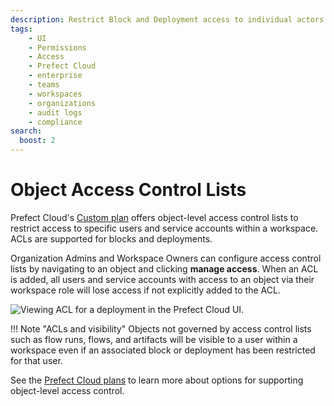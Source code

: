 ```yaml
---
description: Restrict Block and Deployment access to individual actors within a workspace. 
tags:
    - UI
    - Permissions
    - Access
    - Prefect Cloud
    - enterprise
    - teams
    - workspaces
    - organizations
    - audit logs
    - compliance
search:
  boost: 2
---
```


# Object Access Control Lists <span class="badge cloud"></span></span> <span class="badge custom"></span>

Prefect Cloud's [Custom plan](https://www.prefect.io/pricing) offers object-level access control lists to restrict access to specific users and service accounts within a workspace. ACLs are supported for blocks and deployments.

Organization Admins and Workspace Owners can configure access control lists by navigating to an object and clicking **manage access**.
When an ACL is added, all users and service accounts with access to an object via their workspace role will lose access if not explicitly added to the ACL.

![Viewing ACL for a deployment in the Prefect Cloud UI.](/img/ui/access-control.png)

!!! Note "ACLs and visibility"
  Objects not governed by access control lists such as flow runs, flows, and artifacts will be visible to a user within a workspace even if an associated block or deployment has been restricted for that user.

See the [Prefect Cloud plans](https://www.prefect.io/pricing) to learn more about options for supporting object-level access control.
